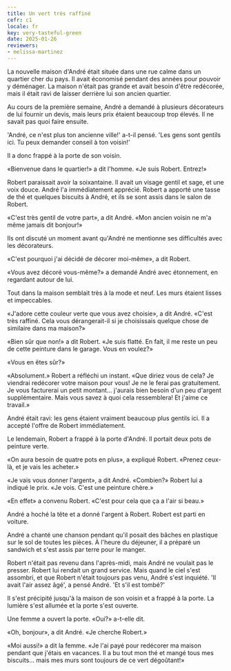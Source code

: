 ```yaml
---
title: Un vert très raffiné
cefr: c1
locale: fr
key: very-tasteful-green
date: 2025-01-26
reviewers:
- melissa-martinez
---
```


La nouvelle maison d'André était située dans une rue calme dans un quartier cher du pays. Il avait économisé pendant des années pour pouvoir y déménager. La maison n'était pas grande et avait besoin d'être redécorée, mais il était ravi de laisser derrière lui son ancien quartier.

Au cours de la première semaine, André a demandé à plusieurs décorateurs de lui fournir un devis, mais leurs prix étaient beaucoup trop élevés. Il ne savait pas quoi faire ensuite.

'André, ce n'est plus ton ancienne ville!' a-t-il pensé. 'Les gens sont gentils ici. Tu peux demander conseil à ton voisin!'

Il a donc frappé à la porte de son voisin.

«Bienvenue dans le quartier!» a dit l'homme. «Je suis Robert. Entrez!»

Robert paraissait avoir la soixantaine. Il avait un visage gentil et sage, et une voix douce. André l'a immédiatement apprécié. Robert a apporté une tasse de thé et quelques biscuits à André, et ils se sont assis dans le salon de Robert.

«C'est très gentil de votre part», a dit André. «Mon ancien voisin ne m'a même jamais dit bonjour!»

Ils ont discuté un moment avant qu'André ne mentionne ses difficultés avec les décorateurs.

«C'est pourquoi j'ai décidé de décorer moi-même», a dit Robert.

«Vous avez décoré vous-même?» a demandé André avec étonnement, en regardant autour de lui.

Tout dans la maison semblait très à la mode et neuf. Les murs étaient lisses et impeccables.

«J'adore cette couleur verte que vous avez choisie», a dit André. «C'est très raffiné. Cela vous dérangerait-il si je choisissais quelque chose de similaire dans ma maison?»

«Bien sûr que non!» a dit Robert. «Je suis flatté. En fait, il me reste un peu de cette peinture dans le garage. Vous en voulez?»

«Vous en êtes sûr?»

«Absolument.» Robert a réfléchi un instant. «Que diriez vous de cela? Je viendrai redécorer votre maison pour vous! Je ne le ferai pas gratuitement. Je vous facturerai un petit montant... j'aurais bien besoin d'un peu d'argent supplémentaire. Mais vous savez à quoi cela ressemblera! Et j'aime ce travail.»

André était ravi: les gens étaient vraiment beaucoup plus gentils ici. Il a accepté l'offre de Robert immédiatement.

Le lendemain, Robert a frappé à la porte d'André. Il portait deux pots de peinture verte.

«On aura besoin de quatre pots en plus», a expliqué Robert. «Prenez ceux-là, et je vais les acheter.»

«Je vais vous donner l'argent», a dit André. «Combien?» Robert lui a indiqué le prix. «Je vois. C'est une peinture chère.»

«En effet» a convenu Robert. «C'est pour cela que ça a l'air si beau.»

André a hoché la tête et a donné l'argent à Robert. Robert est parti en voiture.

André a chanté une chanson pendant qu'il posait des bâches en plastique sur le sol de toutes les pièces. À l'heure du déjeuner, il a préparé un sandwich et s'est assis par terre pour le manger.

Robert n'était pas revenu dans l'après-midi, mais André ne voulait pas le presser. Robert lui rendait un grand service. Mais quand le ciel s'est assombri, et que Robert n'était toujours pas venu, André s'est inquiété. 'Il avait l'air assez âgé', a pensé André. 'Et s'il est tombé?'

Il s'est précipité jusqu'à la maison de son voisin et a frappé à la porte. La lumière s'est allumée et la porte s'est ouverte.

Une femme a ouvert la porte. «Oui?» a-t-elle dit.

«Oh, bonjour», a dit André. «Je cherche Robert.»

«Moi aussi!» a dit la femme. «Je l'ai payé pour redécorer ma maison pendant que j'étais en vacances. Il a bu tout mon thé et mangé tous mes biscuits... mais mes murs sont toujours de ce vert dégoûtant!»